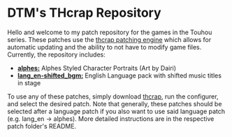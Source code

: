 # DTM's THcrap Repository

Hello and welcome to my patch repository for the games in the Touhou series.  These patches use the [thcrap patching engine](https://thpatch.net/wiki/Touhou_Patch_Center) which allows for automatic updating and the ability to not have to modify game files.  Currently, the repository includes:
* **[alphes:](https://github.com/DTM9025/DTM/tree/master/alphes)**  Alphes Styled Character Portraits (Art by Dairi)
* **[lang_en-shifted_bgm:](https://github.com/DTM9025/DTM/tree/master/lang_en-shifted_bgm)**   English Language pack with shifted music titles in stage

To use any of these patches, simply download [thcrap](https://thpatch.net/wiki/Touhou_Patch_Center:Download), run the configurer, and select the desired patch.  Note that generally, these patches should be selected after a language patch if you also want to use said language patch (e.g. lang_en -> alphes).  More detailed instructions are in the respective patch folder's README.
